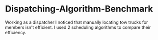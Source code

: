 # Dispatching-Algorithm-Benchmark
Working as a dispatcher I noticed that manually locating tow trucks for members isn't efficient. I used 2 scheduling algorithms to compare their efficiency.
